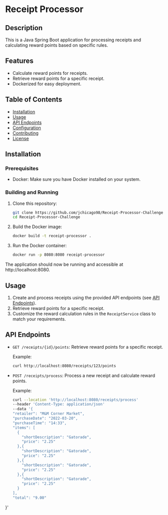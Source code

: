 
# Receipt Processor

## Description

This is a Java Spring Boot application for processing receipts and calculating reward points based on specific rules.

## Features

- Calculate reward points for receipts.
- Retrieve reward points for a specific receipt.
- Dockerized for easy deployment.

## Table of Contents

- [Installation](#installation)
- [Usage](#usage)
- [API Endpoints](#api-endpoints)
- [Configuration](#configuration)
- [Contributing](#contributing)
- [License](#license)

## Installation

### Prerequisites

- Docker: Make sure you have Docker installed on your system.

### Building and Running

1. Clone this repository:

   ```sh
   git clone https://github.com/jchicago98/Receipt-Processor-Challenge.git
   cd Receipt-Processor-Challenge
   ```

2. Build the Docker image:

   ```sh
   docker build -t receipt-processor .
   ```

3. Run the Docker container:

   ```sh
   docker run -p 8080:8080 receipt-processor
   ```

The application should now be running and accessible at http://localhost:8080.

## Usage

1. Create and process receipts using the provided API endpoints (see [API Endpoints](#api-endpoints)).
2. Retrieve reward points for a specific receipt.
3. Customize the reward calculation rules in the `ReceiptService` class to match your requirements.

## API Endpoints

- `GET /receipts/{id}/points`: Retrieve reward points for a specific receipt.

  Example:

  ```sh
  curl http://localhost:8080/receipts/123/points
  ```

- `POST /receipts/process`: Process a new receipt and calculate reward points.

  Example:

  ```sh
  curl --location 'http://localhost:8080/receipts/process' 
  --header 'Content-Type: application/json' 
  --data '{
  "retailer": "M&M Corner Market",
  "purchaseDate": "2022-03-20",
  "purchaseTime": "14:33",
  "items": [
    {
      "shortDescription": "Gatorade",
      "price": "2.25"
    },{
      "shortDescription": "Gatorade",
      "price": "2.25"
    },{
      "shortDescription": "Gatorade",
      "price": "2.25"
    },{
      "shortDescription": "Gatorade",
      "price": "2.25"
    }
  ],
  "total": "9.00"
}'
  ```


